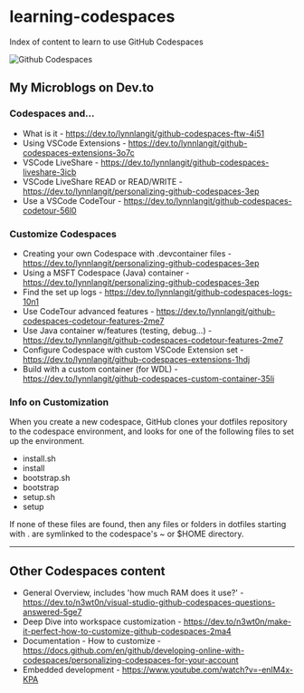 # learning-codespaces
Index of content to learn to use GitHub Codespaces

![Github Codespaces](https://github.com/lynnlangit/learning-codespaces/blob/master/codespaces.png)

## My Microblogs on Dev.to

### Codespaces and...
- What is it - https://dev.to/lynnlangit/github-codespaces-ftw-4i51
- Using VSCode Extensions - https://dev.to/lynnlangit/github-codespaces-extensions-3o7c
- VSCode LiveShare - https://dev.to/lynnlangit/github-codespaces-liveshare-3icb
- VSCode LiveShare READ or READ/WRITE - https://dev.to/lynnlangit/personalizing-github-codespaces-3ep
- Use a VSCode CodeTour - https://dev.to/lynnlangit/github-codespaces-codetour-56l0

### Customize Codespaces
- Creating your own Codespace with .devcontainer files - https://dev.to/lynnlangit/personalizing-github-codespaces-3ep
- Using a MSFT Codespace (Java) container - https://dev.to/lynnlangit/personalizing-github-codespaces-3ep
- Find the set up logs - https://dev.to/lynnlangit/github-codespaces-logs-10n1
- Use CodeTour advanced features - https://dev.to/lynnlangit/github-codespaces-codetour-features-2me7
- Use Java container w/features (testing, debug...) - https://dev.to/lynnlangit/github-codespaces-codetour-features-2me7
- Configure Codespace with custom VSCode Extension set - https://dev.to/lynnlangit/github-codespaces-extensions-1hdj
- Build with a custom container (for WDL) - https://dev.to/lynnlangit/github-codespaces-custom-container-35li

### Info on Customization

When you create a new codespace, GitHub clones your dotfiles repository to the codespace environment, and looks for one of the following files to set up the environment.  

- install.sh
- install
- bootstrap.sh
- bootstrap
- setup.sh
- setup  

If none of these files are found, then any files or folders in dotfiles starting with . are symlinked to the codespace's ~ or $HOME directory.

---

## Other Codespaces content
- General Overview, includes 'how much RAM does it use?' - https://dev.to/n3wt0n/visual-studio-github-codespaces-questions-answered-5ge7
- Deep Dive into workspace customization - https://dev.to/n3wt0n/make-it-perfect-how-to-customize-github-codespaces-2ma4
- Documentation - How to customize - https://docs.github.com/en/github/developing-online-with-codespaces/personalizing-codespaces-for-your-account
- Embedded development - https://www.youtube.com/watch?v=-enIM4x-KPA

